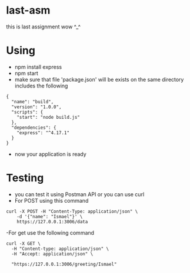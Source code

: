 # last-asm
this is last assignment wow ^_^

# Using  
- npm install express 
- npm start 
- make sure that file 'package.json' will be exists on the same directory includes the following 
```
{
  "name": "build",
  "version": "1.0.0",
  "scripts": {
    "start": "node build.js"
  },
  "dependencies": {
    "express": "^4.17.1"
  }
}

```
- now your application is ready 
# Testing 
- you can test it using Postman API or you can use curl 
-  For POST using this command 
```
curl -X POST -H "Content-Type: application/json" \
    -d '{"name": "Ismael"}' \
    https://127.0.0.1:3006/data
```
-For get use the following command 
```
curl -X GET \
  -H "Content-type: application/json" \
  -H "Accept: application/json" \
 
  "https://127.0.0.1:3006/greeting/Ismael"
```
